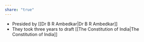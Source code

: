 ```yaml
---
share: "true"
---
```


- Presided by [[Dr B R Ambedkar|Dr B R Ambedkar]]
- They took three years to draft [[The Constitution of India|The Constitution of India]] 